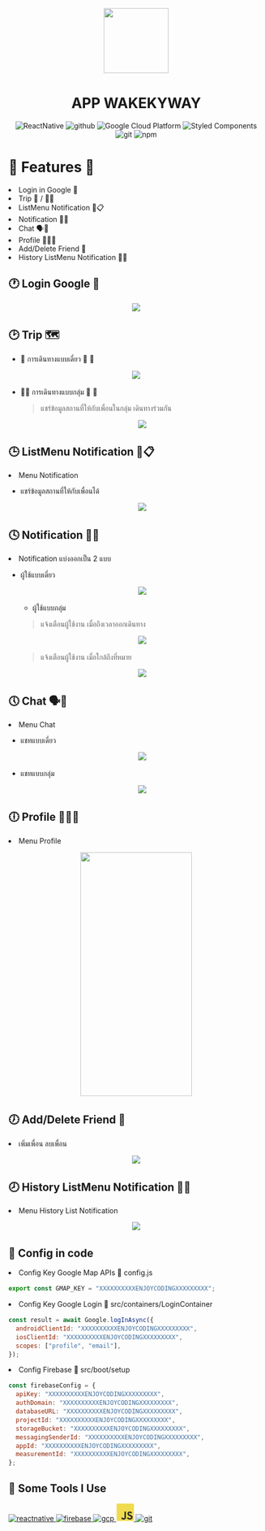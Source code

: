 <!-- Logo -->
<p align="center">
  <a href="https://github.com/Tivaiice/FinalProject_AppWakekyWay">
    <img height="128" width="128" src="https://user-images.githubusercontent.com/32460672/114381172-075f3d00-9bb5-11eb-87ac-fb89b320e6b6.png">
  </a>
</p>

<!-- Name -->
<p>
  <h1 align="center">APP WAKEKYWAY</h1>
</p>

<p  align="center">
  <img alt="ReactNative" src="https://img.shields.io/badge/-React-45b8d8?style=flat-square&logo=react&logoColor=white" />
  <img alt="github" src="https://img.shields.io/badge/-Github_Actions-2088FF?style=flat-square&logo=github-actions&logoColor=white" />
  <img alt="Google Cloud Platform" src="https://img.shields.io/badge/-Google_Cloud_Platform-1a73e8?style=flat-square&logo=google-cloud&logoColor=white" />
  <img alt="Styled Components" src="https://img.shields.io/badge/-Styled_Components-db7092?style=flat-square&logo=styled-components&logoColor=white" />
  <img alt="git" src="https://img.shields.io/badge/-Git-F05032?style=flat-square&logo=git&logoColor=white" />
  <img alt="npm" src="https://img.shields.io/badge/-NPM-CB3837?style=flat-square&logo=npm&logoColor=white" />
</p>

<h1>📱 Features 📕</h1>
<li>Login in Google 📲</li>
<li>Trip 🧍 / 👬👭</li>
<li>ListMenu Notification 📍📋</li>
<li>Notification 📢🔔</li>
<li>Chat 🗣💬</li>
<li>Profile 👨🏻‍💻</li>
<li>Add/Delete Friend 👥</li>
<li>History ListMenu Notification 📍💾</li>

<h2>🕐  Login Google 📲 </h2>

  <p align="center">
    <img src="https://media.giphy.com/media/H4RcazAokvAYfmmisB/giphy.gif"/>
  </p>

<h2>🕑  Trip 🗺 </h2>

- 🧍 การเดินทางแบบเดี่ยว 🚗 🚕
<p align="center">
  <img src="https://media.giphy.com/media/bwvloUaCoGXBF3ileD/giphy.gif"/>
</p>

- 👬👭 การเดินทางแบบกลุ่ม 🚈 🚕
  > แชร์ข้อมูลสถานที่ให้กับเพื่อนในกลุ่ม
  > เดินทางร่วมกัน
   <p align="center">
    <img src="https://media.giphy.com/media/S2tdKBqJhiB8IFJmbK/giphy.gif"/>
  </p>

<h2>🕒  ListMenu Notification 📍📋</h2>

  <li>Menu Notification</li>

- แชร์ข้อมูลสถานที่ให้กับเพื่อนได้
  <p align="center">
    <img src="https://media.giphy.com/media/UTh4HR9M0q8yyvhLjk/giphy.gif"/>
  </p>

<h2>🕓  Notification 📢🔔</h2>

  <li>Notification แบ่งออกเป็น 2 แบบ</li>

- ผู้ใช้แบบเดี่ยว

  <p align="center">
    <img src="https://media.giphy.com/media/iNPQMlFLIs3JXzcYqD/giphy.gif"/>
  </p>
  <p>

  - ผู้ใช้แบบกลุ่ม

  > แจ้งเตือนผู้ใช้งาน เมื่อถึงเวลาออกเดินทาง

  <p align="center">
    <img src="https://media.giphy.com/media/w3nei8ogdyx4kUzVno/giphy.gif"/>
  </p>

  > แจ้งเตือนผู้ใช้งาน เมื่อใกล้ถึงที่หมาย

  <p align="center">
    <img src="https://media.giphy.com/media/mMLLjSPHQRzuvZcwJ0/giphy.gif"/>
  </p>
  </p>

<h2>🕔  Chat 🗣💬</h2>

  <li>Menu Chat</li>

- แชทแบบเดี่ยว
  <p align="center">
    <img src="https://media.giphy.com/media/HnCnOPXdkrDxDloFFZ/giphy.gif"/>
  </p>

- แชทแบบกลุ่ม
  <p align="center">
    <img src="https://media.giphy.com/media/A56OG4QmtiGb8PWnzM/giphy.gif"/>
  </p>

<h2>🕕  Profile 👨🏻‍💻</h2>

  <li>Menu Profile</li>

  <p align="center">
    <img src="https://user-images.githubusercontent.com/32460672/114539549-ce8b9a80-9c7e-11eb-87ab-0bd2684c37eb.jpg" height="480" width="220">
  </p>

<h2>🕖  Add/Delete Friend 👥</h2>

  <li>เพิ่มเพื่อน ลบเพื่อน</li>
  <p align="center">
    <img src="https://media.giphy.com/media/SUSsTFEntcpv5qv8SI/giphy.gif">
  </p>

<h2>🕗  History ListMenu Notification 📍💾</h2>

  <li>Menu History List Notification </li>
  <p align="center">
    <img src="https://media.giphy.com/media/uPYpzx0UYDcg2p1Ww2/giphy.gif"/>
  </p>

<h2>🔧 Config in code</h2>
<li>Config Key Google Map APIs 📂 config.js</li>

```javascript
export const GMAP_KEY = "XXXXXXXXXXENJOYCODINGXXXXXXXXX";
```

<li>Config Key Google Login 📂 src/containers/LoginContainer</li>

```javascript
const result = await Google.logInAsync({
  androidClientId: "XXXXXXXXXXENJOYCODINGXXXXXXXXX",
  iosClientId: "XXXXXXXXXXENJOYCODINGXXXXXXXXX",
  scopes: ["profile", "email"],
});
```

<li>Config Firebase 📂 src/boot/setup  </li>

```javascript
const firebaseConfig = {
  apiKey: "XXXXXXXXXXENJOYCODINGXXXXXXXXX",
  authDomain: "XXXXXXXXXXENJOYCODINGXXXXXXXXX",
  databaseURL: "XXXXXXXXXXENJOYCODINGXXXXXXXXX",
  projectId: "XXXXXXXXXXENJOYCODINGXXXXXXXXX",
  storageBucket: "XXXXXXXXXXENJOYCODINGXXXXXXXXX",
  messagingSenderId: "XXXXXXXXXXENJOYCODINGXXXXXXXXX",
  appId: "XXXXXXXXXXENJOYCODINGXXXXXXXXX",
  measurementId: "XXXXXXXXXXENJOYCODINGXXXXXXXXX",
};
```

<h2>🚀 Some Tools I Use</h2>
<p align="left">
  <a href="https://reactnative.dev/" target="_blank"> <img src="https://reactnative.dev/img/header_logo.svg" alt="reactnative" width="35" height="35"/> </a>
  <a href="https://firebase.google.com/" target="_blank"> <img src="https://www.vectorlogo.zone/logos/firebase/firebase-icon.svg" alt="firebase" width="35" height="35"/> </a>
  <a href="https://cloud.google.com/" target="_blank"> <img src="https://www.vectorlogo.zone/logos/google_cloud/google_cloud-icon.svg" alt="gcp" width="35" height="35" /> </a>
  <a href="https://developer.mozilla.org/en-US/docs/Web/JavaScript" target="_blank"> <img src="https://raw.githubusercontent.com/devicons/devicon/master/icons/javascript/javascript-original.svg" alt="javascript" width="35" height="35"/> </a>
  <a href="https://git-scm.com/" target="_blank"> <img src="https://www.vectorlogo.zone/logos/git-scm/git-scm-icon.svg" alt="git" width="35" height="35"/> </a>
</p>
